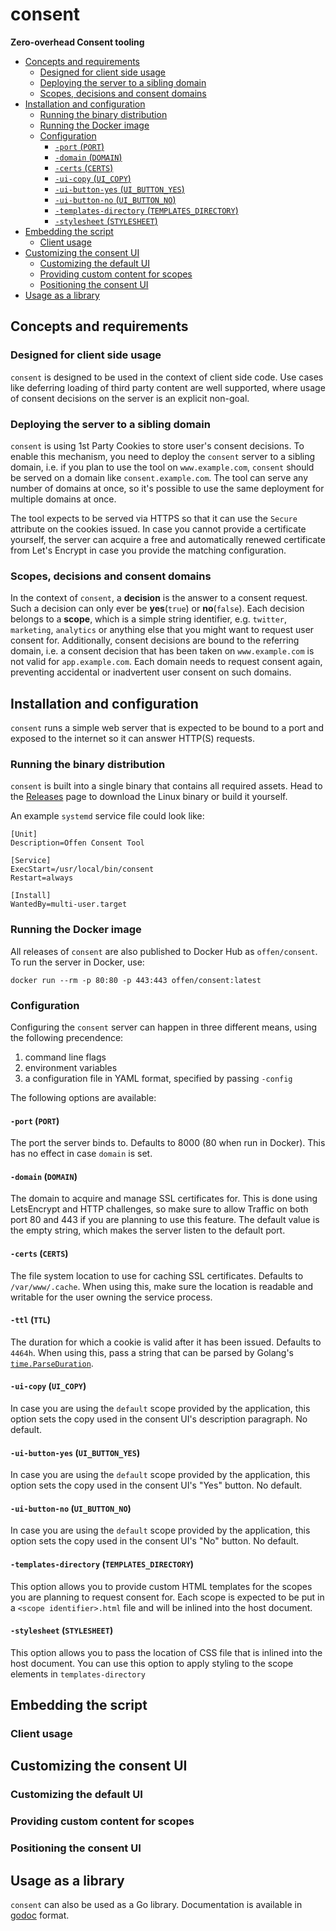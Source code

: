 # consent

__Zero-overhead Consent tooling__

<!-- MarkdownTOC -->

- [Concepts and requirements](#concepts-and-requirements)
  - [Designed for client side usage](#designed-for-client-side-usage)
  - [Deploying the server to a sibling domain](#deploying-the-server-to-a-sibling-domain)
  - [Scopes, decisions and consent domains](#scopes-decisions-and-consent-domains)
- [Installation and configuration](#installation-and-configuration)
  - [Running the binary distribution](#running-the-binary-distribution)
  - [Running the Docker image](#running-the-docker-image)
  - [Configuration](#configuration)
    - [`-port` \(`PORT`\)](#-port-port)
    - [`-domain` \(`DOMAIN`\)](#-domain-domain)
    - [`-certs` \(`CERTS`\)](#-certs-certs)
    - [`-ui-copy` \(`UI_COPY`\)](#-ui-copy-ui_copy)
    - [`-ui-button-yes` \(`UI_BUTTON_YES`\)](#-ui-button-yes-ui_button_yes)
    - [`-ui-button-no` \(`UI_BUTTON_NO`\)](#-ui-button-no-ui_button_no)
    - [`-templates-directory` \(`TEMPLATES_DIRECTORY`\)](#-templates-directory-templates_directory)
    - [`-stylesheet` \(`STYLESHEET`\)](#-stylesheet-stylesheet)
- [Embedding the script](#embedding-the-script)
  - [Client usage](#client-usage)
- [Customizing the consent UI](#customizing-the-consent-ui)
  - [Customizing the default UI](#customizing-the-default-ui)
  - [Providing custom content for scopes](#providing-custom-content-for-scopes)
  - [Positioning the consent UI](#positioning-the-consent-ui)
- [Usage as a library](#usage-as-a-library)

<!-- /MarkdownTOC -->


## Concepts and requirements

### Designed for client side usage

`consent` is designed to be used in the context of client side code.
Use cases like deferring loading of third party content are well supported, where usage of consent decisions on the server is an explicit non-goal.

### Deploying the server to a sibling domain

`consent` is using 1st Party Cookies to store user's consent decisions.
To enable this mechanism, you need to deploy the `consent` server to a sibling domain, i.e. if you plan to use the tool on `www.example.com`, `consent` should be served on a domain like `consent.example.com`.
The tool can serve any number of domains at once, so it's possible to use the same deployment for multiple domains at once.

The tool expects to be served via HTTPS so that it can use the `Secure` attribute on the cookies issued.
In case you cannot provide a certificate yourself, the server can acquire a free and automatically renewed certificate from Let's Encrypt in case you provide the matching configuration.

### Scopes, decisions and consent domains

In the context of `consent`, a __decision__ is the answer to a consent request.
Such a decision can only ever be __yes__(`true`) or __no__(`false`).
Each decision belongs to a __scope__, which is a simple string identifier, e.g. `twitter`, `marketing`, `analytics` or anything else that you might want to request user consent for.
Additionally, consent decisions are bound to the referring domain, i.e. a consent decision that has been taken on `www.example.com` is not valid for `app.example.com`.
Each domain needs to request consent again, preventing accidental or inadvertent user consent on such domains.

## Installation and configuration

`consent` runs a simple web server that is expected to be bound to a port and exposed to the internet so it can answer HTTP(S) requests.

### Running the binary distribution

`consent` is built into a single binary that contains all required assets.
Head to the [Releases][releases] page to download the Linux binary or build it yourself.

An example `systemd` service file could look like:

```
[Unit]
Description=Offen Consent Tool

[Service]
ExecStart=/usr/local/bin/consent
Restart=always

[Install]
WantedBy=multi-user.target
```

[releases]: https://github.com/offen/consent/releases

### Running the Docker image

All releases of `consent` are also published to Docker Hub as `offen/consent`.
To run the server in Docker, use:

```
docker run --rm -p 80:80 -p 443:443 offen/consent:latest
```

### Configuration

Configuring the `consent` server can happen in three different means, using the following precendence:
1. command line flags
1. environment variables
1. a configuration file in YAML format, specified by passing `-config`

The following options are available:

#### `-port` (`PORT`)

The port the server binds to.
Defaults to 8000 (80 when run in Docker).
This has no effect in case `domain` is set.

#### `-domain` (`DOMAIN`)

The domain to acquire and manage SSL certificates for.
This is done using LetsEncrypt and HTTP challenges, so make sure to allow Traffic on both port 80 and 443 if you are planning to use this feature.
The default value is the empty string, which makes the server listen to the default port.

#### `-certs` (`CERTS`)

The file system location to use for caching SSL certificates.
Defaults to `/var/www/.cache`.
When using this, make sure the location is readable and writable for the user owning the service process.

#### `-ttl` (`TTL`)

The duration for which a cookie is valid after it has been issued.
Defaults to `4464h`.
When using this, pass a string that can be parsed by Golang's [`time.ParseDuration`][duration].

[duration]: https://pkg.go.dev/time#ParseDuration

#### `-ui-copy` (`UI_COPY`)

In case you are using the `default` scope provided by the application, this option sets the copy used in the consent UI's description paragraph.
No default.

#### `-ui-button-yes` (`UI_BUTTON_YES`)

In case you are using the `default` scope provided by the application, this option sets the copy used in the consent UI's "Yes" button.
No default.

#### `-ui-button-no` (`UI_BUTTON_NO`)

In case you are using the `default` scope provided by the application, this option sets the copy used in the consent UI's "No" button.
No default.

#### `-templates-directory` (`TEMPLATES_DIRECTORY`)

This option allows you to provide custom HTML templates for the scopes you are planning to request consent for.
Each scope is expected to be put in a `<scope identifier>.html` file and will be inlined into the host document.

#### `-stylesheet` (`STYLESHEET`)

This option allows you to pass the location of CSS file that is inlined into the host document.
You can use this option to apply styling to the scope elements in `templates-directory`

## Embedding the script

### Client usage

## Customizing the consent UI

### Customizing the default UI

### Providing custom content for scopes

### Positioning the consent UI

## Usage as a library

`consent` can also be used as a Go library.
Documentation is available in [godoc][] format.

[godoc]: https://pkg.go.dev/github.com/offen/consent
